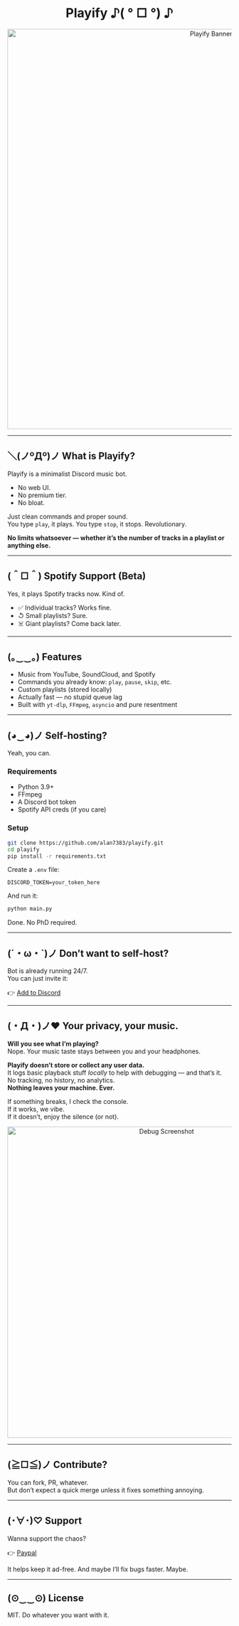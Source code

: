 <h1 align="center">Playify ♪( ° □ °) ♪</h1>

<p align="center">
  <img src="https://github.com/user-attachments/assets/5c1d5fba-3a34-4ffe-bd46-ef68e1175360" alt="Playify Banner" width="900">
</p>

---

## ＼(ノºДº)ノ What is Playify?

Playify is a minimalist Discord music bot.

- No web UI.
- No premium tier.
- No bloat.

Just clean commands and proper sound.  
You type `play`, it plays. You type `stop`, it stops. Revolutionary.

**No limits whatsoever — whether it’s the number of tracks in a playlist or anything else.**

---

## (＾□＾) Spotify Support (Beta)

Yes, it plays Spotify tracks now. Kind of.

- ✅ Individual tracks? Works fine.  
- ↺ Small playlists? Sure.  
- ☠️ Giant playlists? Come back later.

---

## (｡‿‿｡) Features

- Music from YouTube, SoundCloud, and Spotify  
- Commands you already know: `play`, `pause`, `skip`, etc.  
- Custom playlists (stored locally)  
- Actually fast — no stupid queue lag  
- Built with `yt-dlp`, `FFmpeg`, `asyncio` and pure resentment

---

## (◕‿◕)ノ Self-hosting?

Yeah, you can.

### Requirements

- Python 3.9+  
- FFmpeg  
- A Discord bot token  
- Spotify API creds (if you care)

### Setup

```bash
git clone https://github.com/alan7383/playify.git
cd playify
pip install -r requirements.txt
```

Create a `.env` file:

```env
DISCORD_TOKEN=your_token_here
```

And run it:

```bash
python main.py
```

Done. No PhD required.

---

## (´・ω・`)ノ Don’t want to self-host?

Bot is already running 24/7.  
You can just invite it:

👉 [Add to Discord](https://alan7383.github.io/playify/)

---

## (・Д・)ノ♥ Your privacy, your music.

**Will you see what I’m playing?**  
Nope. Your music taste stays between you and your headphones.

**Playify doesn’t store or collect any user data.**  
It logs basic playback stuff *locally* to help with debugging — and that’s it.  
No tracking, no history, no analytics.  
**Nothing leaves your machine. Ever.**

If something breaks, I check the console.  
If it works, we vibe.  
If it doesn’t, enjoy the silence (or not).

<p align="center">
  <img src="https://github.com/user-attachments/assets/a39773b9-3362-41ba-b23d-475368f1d07e" alt="Debug Screenshot" width="700">
</p>

---

## (≧□≦)ノ Contribute?

You can fork, PR, whatever.  
But don’t expect a quick merge unless it fixes something annoying.

---

## (･∀･)♡ Support

Wanna support the chaos?

👉 [Paypal](https://www.paypal.com/paypalme/alanmussot1)

It helps keep it ad-free. And maybe I’ll fix bugs faster. Maybe.

---

## (⊙‿‿⊙) License

MIT. Do whatever you want with it.  
